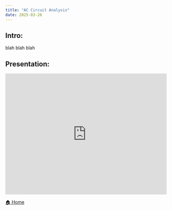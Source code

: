 ```yaml
---
title: "AC Circuit Analysis"
date: 2025-03-26
---
```


## Intro:

blah blah blah

## Presentation:

<div style="position: relative; width: 100%; height: 0; padding-top: 75%;">
    <iframe src="https://EngineeringShare.github.io/engineering-hub/presentations/AC-Circuit-Analysis/AC Circuit Analysis.pdf" 
        style="position: absolute; top: 0; left: 0; width: 100%; height: 100%; border: none;">
    </iframe>
</div>

[🏠 Home]("https://engineeringshare.github.io/engineering-hub")
